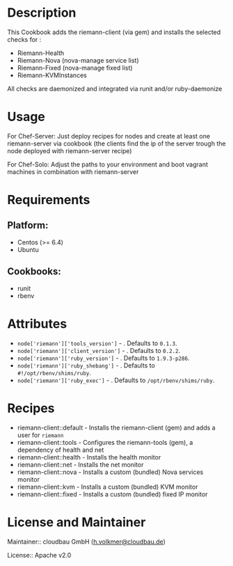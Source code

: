 # Description

This Cookbook adds the riemann-client (via gem) and installs the selected checks for : 
- Riemann-Health
- Riemann-Nova (nova-manage service list)
- Riemann-Fixed (nova-manage fixed list)
- Riemann-KVMInstances

All checks are daemonized and integrated via runit and/or ruby-daemonize 

Usage
===================
For Chef-Server:
Just deploy recipes for nodes and create at least one riemann-server via cookbook
(the clients find the ip of the server trough the node deployed with riemann-server recipe)

For Chef-Solo:
Adjust the paths to your environment and boot vagrant machines in combination with riemann-server

# Requirements

## Platform:

* Centos (>= 6.4)
* Ubuntu

## Cookbooks:

* runit
* rbenv

# Attributes

* `node['riemann']['tools_version']` - . Defaults to `0.1.3`.
* `node['riemann']['client_version']` - . Defaults to `0.2.2`.
* `node['riemann']['ruby_version']` - . Defaults to `1.9.3-p286`.
* `node['riemann']['ruby_shebang']` - . Defaults to `#!/opt/rbenv/shims/ruby`.
* `node['riemann']['ruby_exec']` - . Defaults to `/opt/rbenv/shims/ruby`.

# Recipes

* riemann-client::default - Installs the riemann-client (gem) and adds a user for `riemann`
* riemann-client::tools - Configures the riemann-tools (gem), a dependency of health and net
* riemann-client::health - Installs the health monitor
* riemann-client::net - Installs the net monitor
* riemann-client::nova - Installs a custom (bundled) Nova services monitor
* riemann-client::kvm - Installs a custom (bundled) KVM monitor
* riemann-client::fixed - Installs a custom (bundled) fixed IP monitor

# License and Maintainer

Maintainer:: cloudbau GmbH (<h.volkmer@cloudbau.de>)

License:: Apache v2.0
